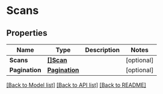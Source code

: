 # Scans

## Properties

Name | Type | Description | Notes
------------ | ------------- | ------------- | -------------
**Scans** | [**[]Scan**](Scan.md) |  | [optional] 
**Pagination** | [**Pagination**](Pagination.md) |  | [optional] 

[[Back to Model list]](../README.md#documentation-for-models) [[Back to API list]](../README.md#documentation-for-api-endpoints) [[Back to README]](../README.md)


